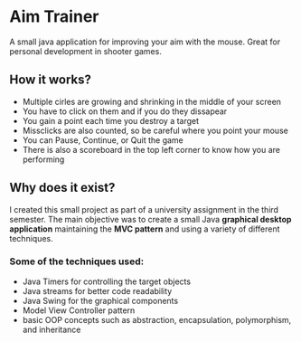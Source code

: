 # Aim Trainer
A small java application for improving your aim with the mouse. Great for personal development in shooter games.
## How it works?
- Multiple cirles are growing and shrinking in the middle of your screen
- You have to click on them and if you do they dissapear
- You gain a point each time you destroy a target
- Missclicks are also counted, so be careful where you point your mouse
- You can Pause, Continue, or Quit the game
- There is also a scoreboard in the top left corner to know how you are performing
## Why does it exist?
I created this small project as part of a university assignment in the third semester.
The main objective was to create a small Java **graphical desktop application** maintaining the **MVC pattern** and using a variety of different techniques.
### Some of the techniques used:
- Java Timers for controlling the target objects
- Java streams for better code readability
- Java Swing for the graphical components
- Model View Controller pattern
- basic OOP concepts such as abstraction, encapsulation, polymorphism, and inheritance
